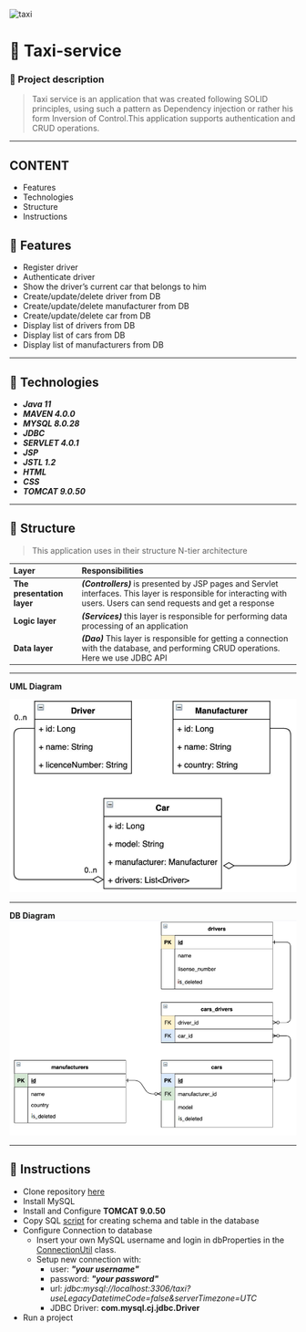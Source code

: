 ![taxi](https://publish.purewow.net/wp-content/uploads/sites/2/2018/05/nyc-yellow-taxi-in-times-square-hero.jpg)
# :taxi: Taxi-service
### :speech_balloon: Project description
> Taxi service is an application that was created following SOLID principles, using such a pattern
> as Dependency injection or rather his form Inversion of Control.This application supports
> authentication and CRUD operations.
------------
## CONTENT
* Features
* Technologies
* Structure
* Instructions


## :bow: Features
* Register driver
* Authenticate driver
* Show the driver’s current car that belongs to him
* Create/update/delete driver from DB
* Create/update/delete manufacturer from DB
* Create/update/delete car from DB
* Display list of drivers from DB
* Display list of cars from DB
* Display list of manufacturers from DB
---------

## :wrench: Technologies
* ***Java 11***
* ***MAVEN 4.0.0***
* ***MYSQL 8.0.28***
* ***JDBC***
* ***SERVLET 4.0.1***
* ***JSP***
* ***JSTL 1.2***
* ***HTML***
* ***CSS***
* ***TOMCAT 9.0.50***
--------
## :memo: Structure
>This application uses in their structure N-tier architecture

| Layer                      | Responsibilities                                                                                                                                                        |
|:---------------------------|:------------------------------------------------------------------------------------------------------------------------------------------------------------------------|
| **The presentation layer** | ***(Controllers)*** is presented by JSP pages and Servlet interfaces. This layer is responsible for interacting with users. Users can send requests and get a response  |
| **Logic layer**            | ***(Services)*** this layer is responsible for performing data processing of an application                                                                             |
| **Data layer**             | ***(Dao)*** This layer is responsible for getting a connection with the database, and performing CRUD operations. Here we use JDBC API                                  |

----------------------
**UML Diagram**

![uml diagram](img/umlDiagram.png)

--------

**DB Diagram**
![db diagram](img/dbDiagram.png)

------------
## :eyes: Instructions
* Clone repository [here](https://github.com/Nikitos787/my-taxi-service.git)
* Install MySQL
* Install and Configure **TOMCAT 9.0.50**
* Copy SQL [script](src/main/resources/init_db.sql) for creating schema and table in the database
* Configure Connection to database
  * Insert your own MySQL username and login in dbProperties in the [ConnectionUtil](src/main/java/taxi/util/ConnectionUtil.java) class.
  * Setup new connection with:
    * user: ***"your username"***
    * password: ***"your password"***
    * url: *jdbc:mysql://localhost:3306/taxi?useLegacyDatetimeCode=false&serverTimezone=UTC*
    * JDBC Driver: **com.mysql.cj.jdbc.Driver**
* Run a project
